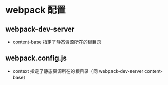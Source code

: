 # webpack 配置
## webpack-dev-server
+ content-base 指定了静态资源所在的根目录

## webpack.config.js
+ context 指定了静态资源所在的根目录（同 webpack-dev-server content-base）
